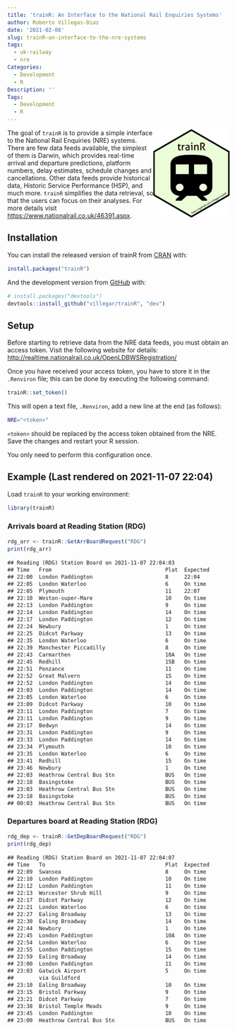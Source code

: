 ```yaml
---
title: 'trainR: An Interface to the National Rail Enquiries Systems'
author: Roberto Villegas-Diaz
date: '2021-02-08'
slug: trainR-an-interface-to-the-nre-systems
tags:
  - uk-railway
  - nre
Categories:
  - Development
  - R
Description: ''
Tags:
  - Development
  - R
---
```


<img src="https://raw.githubusercontent.com/villegar/trainR/main/inst/images/logo.png" alt="logo" align="right" height=200px/>

The goal of `trainR` is to provide a simple interface to the 
National Rail Enquiries (NRE) systems. There are few data feeds 
available, the simplest of them is Darwin, which provides real-time 
arrival and departure predictions, platform numbers, delay estimates, 
schedule changes and cancellations. Other data feeds provide historical 
data, Historic Service Performance (HSP), and much more. `trainR` 
simplifies the data retrieval, so that the users can focus on their 
analyses. For more details visit 
https://www.nationalrail.co.uk/46391.aspx.

## Installation

You can install the released version of trainR from [CRAN](https://CRAN.R-project.org) with:

``` r
install.packages("trainR")
```

And the development version from [GitHub](https://github.com/) with:

``` r
# install.packages("devtools")
devtools::install_github("villegar/trainR", "dev")
```

## Setup
Before starting to retrieve data from the NRE data feeds, you must obtain an access token. 
Visit the following website for details: http://realtime.nationalrail.co.uk/OpenLDBWSRegistration/

Once you have received your access token, you have to store it in the `.Renviron` file; this can be 
done by executing the following command:


```r
trainR::set_token()
```

This will open a text file, `.Renviron`, add a new line at the end (as follows):

```bash
NRE="<token>"
```

`<token>` should be replaced by the access token obtained from the NRE. Save the changes and restart 
your R session.

You only need to perform this configuration once.

## Example (Last rendered on 2021-11-07 22:04)

Load `trainR` to your working environment:

```r
library(trainR)
```

### Arrivals board at Reading Station (RDG)


```r
rdg_arr <- trainR::GetArrBoardRequest("RDG")
print(rdg_arr)
```

```
## Reading (RDG) Station Board on 2021-11-07 22:04:03
## Time   From                                    Plat  Expected
## 22:00  London Paddington                       8     22:04
## 22:05  London Waterloo                         6     On time
## 22:05  Plymouth                                11    22:07
## 22:10  Weston-super-Mare                       10    On time
## 22:13  London Paddington                       9     On time
## 22:14  London Paddington                       14    On time
## 22:17  London Paddington                       12    On time
## 22:24  Newbury                                 1     On time
## 22:25  Didcot Parkway                          13    On time
## 22:35  London Waterloo                         6     On time
## 22:39  Manchester Piccadilly                   8     On time
## 22:43  Carmarthen                              10A   On time
## 22:45  Redhill                                 15B   On time
## 22:51  Penzance                                11    On time
## 22:52  Great Malvern                           15    On time
## 22:52  London Paddington                       14    On time
## 23:03  London Paddington                       14    On time
## 23:05  London Waterloo                         6     On time
## 23:09  Didcot Parkway                          10    On time
## 23:11  London Paddington                       7     On time
## 23:11  London Paddington                       9     On time
## 23:17  Bedwyn                                  14    On time
## 23:31  London Paddington                       9     On time
## 23:33  London Paddington                       14    On time
## 23:34  Plymouth                                10    On time
## 23:35  London Waterloo                         6     On time
## 23:41  Redhill                                 15    On time
## 23:46  Newbury                                 1     On time
## 22:03  Heathrow Central Bus Stn                BUS   On time
## 22:18  Basingstoke                             BUS   On time
## 23:03  Heathrow Central Bus Stn                BUS   On time
## 23:18  Basingstoke                             BUS   On time
## 00:03  Heathrow Central Bus Stn                BUS   On time
```

### Departures board at Reading Station (RDG)


```r
rdg_dep <- trainR::GetDepBoardRequest("RDG")
print(rdg_dep)
```

```
## Reading (RDG) Station Board on 2021-11-07 22:04:07
## Time   To                                      Plat  Expected
## 22:09  Swansea                                 8     On time
## 22:10  London Paddington                       10    On time
## 22:12  London Paddington                       11    On time
## 22:13  Worcester Shrub Hill                    9     On time
## 22:17  Didcot Parkway                          12    On time
## 22:21  London Waterloo                         6     On time
## 22:27  Ealing Broadway                         13    On time
## 22:30  Ealing Broadway                         14    On time
## 22:44  Newbury                                 1     On time
## 22:45  London Paddington                       10A   On time
## 22:54  London Waterloo                         6     On time
## 22:55  London Paddington                       15    On time
## 22:59  Ealing Broadway                         14    On time
## 23:00  London Paddington                       11    On time
## 23:03  Gatwick Airport                         5     On time
##        via Guildford                           
## 23:10  Ealing Broadway                         10    On time
## 23:15  Bristol Parkway                         9     On time
## 23:21  Didcot Parkway                          7     On time
## 23:38  Bristol Temple Meads                    9     On time
## 23:45  London Paddington                       10    On time
## 23:00  Heathrow Central Bus Stn                BUS   On time
```
